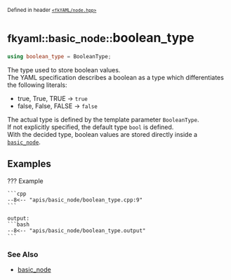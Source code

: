 <small>Defined in header [`<fkYAML/node.hpp>`](https://github.com/fktn-k/fkYAML/blob/develop/include/fkYAML/node.hpp)</small>

# <small>fkyaml::basic_node::</small>boolean_type

```cpp
using boolean_type = BooleanType;
```

The type used to store boolean values.  
The YAML specification describes a boolean as a type which differentiates the following literals:

* true, True, TRUE -> `true`
* false, False, FALSE -> `false`

The actual type is defined by the template parameter `BooleanType`.  
If not explicitly specified, the default type `bool` is defined.  
With the decided type, boolean values are stored directly inside a [`basic_node`](index.md).  

## **Examples**

??? Example

    ```cpp
    --8<-- "apis/basic_node/boolean_type.cpp:9"
    ```

    output:
    ```bash
    --8<-- "apis/basic_node/boolean_type.output"
    ```

### **See Also**

* [basic_node](index.md)
